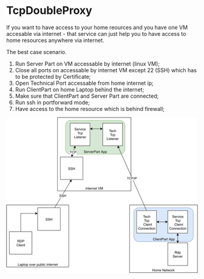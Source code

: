 # TcpDoubleProxy


If you want to have access to your home reources and you have one VM accesable via internet - that service can just help you to have access to home resources anywhere via internet.

The best case scenario.


1. Run Server Part on VM accessable by internet (linux VM);
2. Close all ports on accessable by internet VM except 22 (SSH) which has to be protected by Certificate;
3. Open Technical Port accessable from home internet ip;
3. Run ClientPart on home Laptop behind the internet;
4. Make sure that ClientPart and Server Part are connected;
4. Run ssh in portforward mode;
5. Have access to the home resource which is behind firewall;


![alt text](https://raw.githubusercontent.com/amigin/TcpDoubleProxy/master/DoubleProxy.png)

